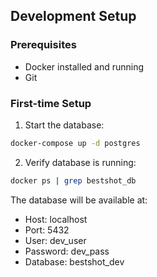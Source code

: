 
## Development Setup

### Prerequisites
- Docker installed and running
- Git

### First-time Setup
1. Start the database:
```bash
docker-compose up -d postgres
```

2. Verify database is running:
```bash
docker ps | grep bestshot_db
```

The database will be available at:
- Host: localhost
- Port: 5432
- User: dev_user
- Password: dev_pass
- Database: bestshot_dev
